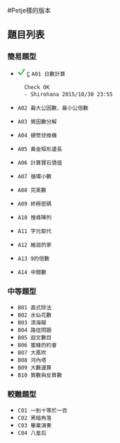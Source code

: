 #Petje樣的版本

## 題目列表

### 簡易題型
- ![ok][] [`C`](A-01.c) `A01 日數計算`

		Check OK
		- Shirohana 2015/10/30 23:55

- `A02 最大公因數、最小公倍數`
- `A03 質因數分解`
- `A04 硬幣兌換機`
- `A05 黃金矩形邊長`
- `A06 計算寶石價值`
- `A07 循環小數`
- `A08 完美數`
- `A09 終極密碼`
- `A10 搜尋陣列`
- `A11 字元取代`
- `A12 維迦的家`
- `A13 9的倍數`
- `A14 中間數`

### 中等題型
- `B01 直式除法`
- `B02 水仙花數`
- `B03 漆海報`
- `B04 路徑問題`
- `B05 迴文數目`
- `B06 蜜蜂的約會`
- `B07 大風吹`
- `B08 河內塔`
- `B09 大數運算`
- `B10 質數與反質數`

### 較難題型
- `C01 一到十等於一百`
- `C02 黑暗角落`
- `C03 畢業演奏`
- `C04 八皇后`

[ok]: <../image/check.png>
[error]: <../image/cross.png>
[warning]: <../image/warning.png>
